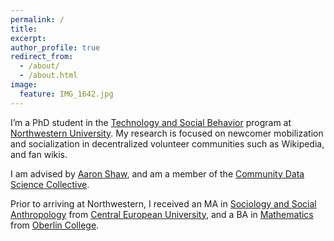 ```yaml
---
permalink: /
title: 
excerpt: 
author_profile: true
redirect_from: 
  - /about/
  - /about.html
image:
  feature: IMG_1642.jpg
---
```


I’m a PhD student in the [Technology and Social Behavior](http://tsb.northwestern.edu/) program at [Northwestern University](http://www.northwestern.edu/). My research is focused on newcomer mobilization and socialization in decentralized volunteer communities such as Wikipedia, and fan wikis.

I am advised by [Aaron Shaw](http://aaronshaw.org/), and am a member of the [Community Data Science Collective](https://communitydata.cc/).

Prior to arriving at Northwestern, I received an MA in [Sociology and Social Anthropology](https://sociology.ceu.edu/) from [Central European University](https://www.ceu.edu/), and a BA in [Mathematics](http://new.oberlin.edu/arts-and-sciences/departments/mathematics/) from [Oberlin College](http://www.oberlin.edu).
